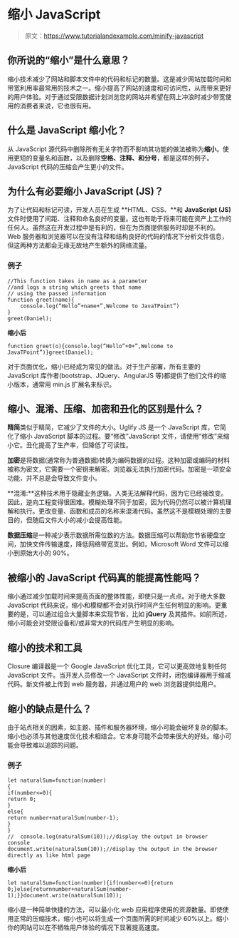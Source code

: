 # 缩小 JavaScript

> 原文：<https://www.tutorialandexample.com/minify-javascript>

## 你所说的“缩小”是什么意思？

缩小技术减少了网站和脚本文件中的代码和标记的数量。这是减少网站加载时间和带宽利用率最常用的技术之一。缩小提高了网站的速度和可访问性，从而带来更好的用户体验。对于通过受限数据计划浏览您的网站并希望在网上冲浪时减少带宽使用的消费者来说，它也很有用。

## 什么是 JavaScript 缩小化？

从 JavaScript 源代码中删除所有无关字符而不影响其功能的做法被称为**缩小**。使用更短的变量名和函数，以及删除**空格、注释、**和**分号**，都是这样的例子。JavaScript 代码的压缩会产生更小的文件。

## 为什么有必要缩小 JavaScript (JS)？

为了让代码和标记可读，开发人员在生成 **HTML、CSS、**和 **JavaScript (JS)** 文件时使用了间距、注释和命名良好的变量。这也有助于将来可能在资产上工作的任何人。虽然这在开发过程中是有利的，但在为页面提供服务时却是不利的。Web 服务器和浏览器可以在没有注释和结构良好的代码的情况下分析文件信息，但这两种方法都会无缘无故地产生额外的网络流量。

### 例子

```
//This function takes in name as a parameter
//and logs a string which greets that name
// using the passed information
function greet(name){
	console.log(“Hello”+name+”,Welcome to JavaTPoint”)
}
greet(Daniel); 
```

**缩小后**

```
function greet(o){console.log(“Hello”+0+”,Welcome to JavaTPoint”)}greet(Daniel);
```

对于页面优化，缩小已经成为常见的做法。对于生产部署，所有主要的 JavaScript 库作者(bootstrap、JQuery、AngularJS 等)都提供了他们文件的缩小版本，通常用 min.js 扩展名来标识。

## 缩小、混淆、压缩、加密和丑化的区别是什么？

**精简**类似于精简，它减少了文件的大小。Uglify JS 是一个 JavaScript 库，它简化了缩小 JavaScript 脚本的过程。要“修改”JavaScript 文件，请使用“修改”来缩小它。丑化提高了生产率，但降低了可读性。

**加密**是将数据(通常称为普通数据)转换为编码数据的过程。这种加密或编码的材料被称为密文，它需要一个密钥来解密。浏览器无法执行加密代码。加密是一项安全功能，并不总是会导致文件变小。

**混淆:**这种技术用于隐藏业务逻辑。人类无法解释代码，因为它已经被改变。因此，逆向工程变得很困难。模糊处理不同于加密，因为代码仍然可以被计算机理解和执行。更改变量、函数和成员的名称来混淆代码。虽然这不是模糊处理的主要目的，但随后文件大小的减小会提高性能。

**数据压缩**是一种减少表示数据所需位数的方法。数据压缩可以帮助您节省硬盘空间，加快文件传输速度，降低网络带宽支出。例如，Microsoft Word 文件可以缩小到原始大小的 90%。

## 被缩小的 JavaScript 代码真的能提高性能吗？

缩小通过减少加载时间来提高页面的整体性能，即使只是一点点。对于绝大多数 JavaScript 代码来说，缩小和模糊都不会对执行时间产生任何明显的影响。更重要的是，可以通过组合大量脚本来实现节省，比如 **jQuery** 及其插件。如前所述，缩小可能会对受限设备和/或非常大的代码库产生明显的影响。

## 缩小的技术和工具

Closure 编译器是一个 Google JavaScript 优化工具，它可以更高效地复制任何 JavaScript 文件。当开发人员修改一个 JavaScript 文件时，闭包编译器用于缩减代码。新文件被上传到 web 服务器，并通过用户的 web 浏览器提供给用户。

## 缩小的缺点是什么？

由于站点相关的因素，如主题、插件和服务器环境，缩小可能会破坏复杂的脚本。缩小也必须与其他速度优化技术相结合。它本身可能不会带来很大的好处。缩小可能会导致难以追踪的问题。

### 例子

```
let naturalSum=function(number)
{
if(number<=0){
return 0;
}
else{
return number+naturalSum(number-1);
}
}
//  console.log(naturalSum(10));//display the output in browser console
document.write(naturalSum(10));//display the output in the browser directly as like html page 
```

**缩小后**

```
let naturalSum=function(number){if(number<=0){return 0;}else{returnnumber+naturalSum(number-1);}}document.write(naturalSum(10));
```

缩小是一种简单快捷的方法，可以最小化 web 应用程序使用的资源数量。即使使用正常的压缩技术，缩小也可以将生成一个页面所需的时间减少 60%以上。缩小你的网站可以在不牺牲用户体验的情况下显著提高速度。